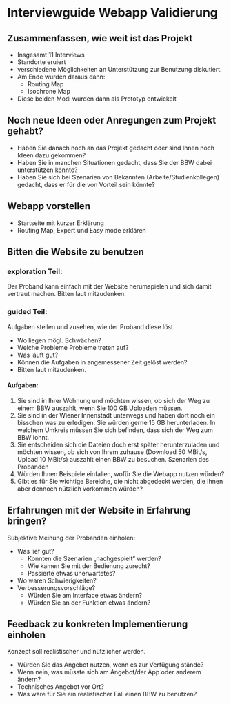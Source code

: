 # Interviewguide Webapp Validierung

## Zusammenfassen, wie weit ist das Projekt
- Insgesamt 11 Interviews
- Standorte eruiert 
- verschiedene Möglichkeiten an Unterstützung zur Benutzung diskutiert.
- Am Ende wurden daraus dann:
	- Routing Map
	- Isochrone Map
- Diese beiden Modi wurden dann als Prototyp entwickelt
## Noch neue Ideen oder Anregungen zum Projekt gehabt?
- Haben Sie danach noch an das Projekt gedacht oder sind Ihnen noch Ideen dazu gekommen?
- Haben Sie in manchen Situationen gedacht, dass Sie der BBW dabei unterstützen könnte? 
- Haben Sie sich bei Szenarien von Bekannten (Arbeite/Studienkollegen) gedacht, dass er für die von Vorteil sein könnte?
## Webapp vorstellen
- Startseite mit kurzer Erklärung
- Routing Map, Expert und Easy mode erklären
## Bitten die Website zu benutzen
### exploration Teil:
Der Proband kann einfach mit der Website herumspielen und sich damit vertraut machen. Bitten laut mitzudenken.
### guided Teil:
Aufgaben stellen und zusehen, wie der Proband diese löst
- Wo liegen mögl. Schwächen?
- Welche Probleme Probleme treten auf?
- Was läuft gut?
- Können die Aufgaben in angemessener Zeit gelöst werden?
- Bitten laut mitzudenken.
#### Aufgaben:
1. Sie sind in Ihrer Wohnung und möchten wissen, ob sich der Weg zu einem BBW auszahlt, wenn Sie 100 GB Uploaden müssen.
2. Sie sind in der Wiener Innenstadt unterwegs und haben dort noch ein bisschen was zu erledigen. Sie würden gerne 15 GB herunterladen. In welchem Umkreis müssen Sie sich befinden, dass sich der Weg zum BBW lohnt.
3. Sie entscheiden sich die Dateien doch erst später herunterzuladen und möchten wissen, ob sich von Ihrem zuhause (Download 50 MBit/s, Upload 10 MBit/s) auszahlt einen BBW zu besuchen.
Szenarien des Probanden
5. Würden Ihnen Beispiele einfallen, wofür Sie die Webapp nutzen würden?
6. Gibt es für Sie wichtige Bereiche, die nicht abgedeckt werden, die Ihnen aber dennoch nützlich vorkommen würden?

## Erfahrungen mit der Website in Erfahrung bringen?
Subjektive Meinung der Probanden einholen:
- Was lief gut?
	- Konnten die Szenarien „nachgespielt“ werden?
	- Wie kamen Sie mit der Bedienung zurecht?
	- Passierte etwas unerwartetes?
- Wo waren Schwierigkeiten?
- Verbesserungsvorschläge?
	- Würden Sie am Interface etwas ändern?
	- Würden Sie an der Funktion etwas ändern?

## Feedback zu konkreten Implementierung einholen
Konzept soll realistischer und nützlicher werden.
- Würden Sie das Angebot nutzen, wenn es zur Verfügung stände?
- Wenn nein, was müsste sich am Angebot/der App oder anderem ändern?
- Technisches Angebot vor Ort?
- Was wäre für Sie ein realistischer Fall einen BBW zu benutzen?